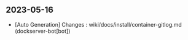 
## 2023-05-16
 * [Auto Generation] Changes : wiki/docs/install/container-gitlog.md (dockserver-bot[bot])
